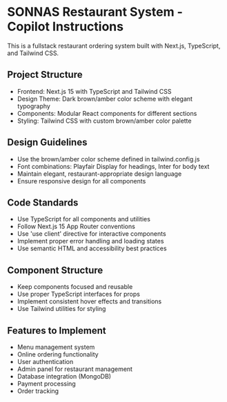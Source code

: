<!-- Use this file to provide workspace-specific custom instructions to Copilot. For more details, visit https://code.visualstudio.com/docs/copilot/copilot-customization#_use-a-githubcopilotinstructionsmd-file -->

# SONNAS Restaurant System - Copilot Instructions

This is a fullstack restaurant ordering system built with Next.js, TypeScript, and Tailwind CSS.

## Project Structure
- Frontend: Next.js 15 with TypeScript and Tailwind CSS
- Design Theme: Dark brown/amber color scheme with elegant typography
- Components: Modular React components for different sections
- Styling: Tailwind CSS with custom brown/amber color palette

## Design Guidelines
- Use the brown/amber color scheme defined in tailwind.config.js
- Font combinations: Playfair Display for headings, Inter for body text
- Maintain elegant, restaurant-appropriate design language
- Ensure responsive design for all components

## Code Standards
- Use TypeScript for all components and utilities
- Follow Next.js 15 App Router conventions
- Use 'use client' directive for interactive components
- Implement proper error handling and loading states
- Use semantic HTML and accessibility best practices

## Component Structure
- Keep components focused and reusable
- Use proper TypeScript interfaces for props
- Implement consistent hover effects and transitions
- Use Tailwind utilities for styling

## Features to Implement
- Menu management system
- Online ordering functionality
- User authentication
- Admin panel for restaurant management
- Database integration (MongoDB)
- Payment processing
- Order tracking
